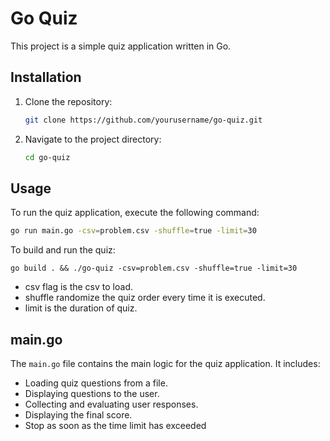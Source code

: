 # Go Quiz

This project is a simple quiz application written in Go.

## Installation

1. Clone the repository:
    ```sh
    git clone https://github.com/yourusername/go-quiz.git
    ```
2. Navigate to the project directory:
    ```sh
    cd go-quiz
    ```

## Usage

To run the quiz application, execute the following command:
```sh
go run main.go -csv=problem.csv -shuffle=true -limit=30
```

To build and run the quiz:
```
go build . && ./go-quiz -csv=problem.csv -shuffle=true -limit=30
```

- csv flag is the csv to load.
- shuffle randomize the quiz order every time it is executed.
- limit is the duration of quiz.

## main.go

The `main.go` file contains the main logic for the quiz application. It includes:
- Loading quiz questions from a file.
- Displaying questions to the user.
- Collecting and evaluating user responses.
- Displaying the final score.
- Stop as soon as the time limit has exceeded
